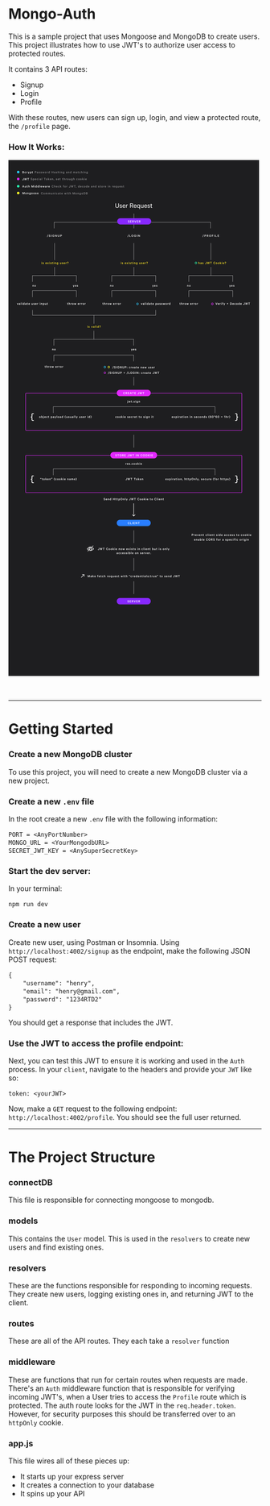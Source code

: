 # Mongo-Auth

This is a sample project that uses Mongoose and MongoDB to create users. This project illustrates how to use JWT's to authorize user access to protected routes.

It contains 3 API routes:

- Signup
- Login
- Profile

With these routes, new users can sign up, login, and view a protected route, the `/profile` page.

### How It Works:

![User Authentication Flow](./README-imgs/User-Auth-Flow.jpg)

<br/>

---

# Getting Started

### Create a new MongoDB cluster

To use this project, you will need to create a new MongoDB cluster via a new project.

### Create a new `.env` file

In the root create a new `.env` file with the following information:

```
PORT = <AnyPortNumber>
MONGO_URL = <YourMongodbURL>
SECRET_JWT_KEY = <AnySuperSecretKey>
```

### Start the dev server:

In your terminal:

```
npm run dev
```

### Create a new user

Create new user, using Postman or Insomnia. Using `http://localhost:4002/signup` as the endpoint, make the following JSON POST request:

```
{
	"username": "henry",
	"email": "henry@gmail.com",
	"password": "1234RTD2"
}
```

You should get a response that includes the JWT.

### Use the JWT to access the profile endpoint:

Next, you can test this JWT to ensure it is working and used in the `Auth` process. In your `client`, navigate to the headers and provide your `JWT` like so:

```
token: <yourJWT>
```

Now, make a `GET` request to the following endpoint: `http://localhost:4002/profile`. You should see the full user returned.

---

# The Project Structure

### connectDB

This file is responsible for connecting mongoose to mongodb.

### models

This contains the `User` model. This is used in the `resolvers` to create new users and find existing ones.

### resolvers

These are the functions responsible for responding to incoming requests. They create new users, logging existing ones in, and returning JWT to the client.

### routes

These are all of the API routes. They each take a `resolver` function

### middleware

These are functions that run for certain routes when requests are made. There's an `Auth` middleware function that is responsible for verifying incoming JWT's, when a User tries to access the `Profile` route which is protected. The auth route looks for the JWT in the `req.header.token`. However, for security purposes this should be transferred over to an `httpOnly` cookie.

### app.js

This file wires all of these pieces up:

- It starts up your express server
- It creates a connection to your database
- It spins up your API
